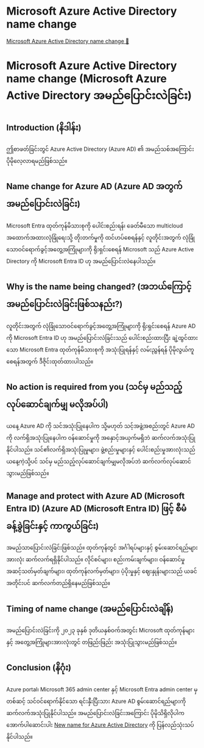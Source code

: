 # Microsoft Azure Active Directory name change

[Microsoft Azure Active Directory name change 🔗](https://www.coursera.org/learn/microsoft-sc-900-exam-preparation-and-practice/supplement/ueevJ/microsoft-azure-active-directory-name-change)

# Microsoft Azure Active Directory name change (Microsoft Azure Active Directory အမည်ပြောင်းလဲခြင်း)

## Introduction (နိဒါန်း)

ဤစာဖတ်ခြင်းတွင် Azure Active Directory (Azure AD) ၏ အမည်သစ်အကြောင်း ပိုမိုလေ့လာရမည်ဖြစ်သည်။

## Name change for Azure AD (Azure AD အတွက် အမည်ပြောင်းလဲခြင်း)

Microsoft Entra ထုတ်ကုန်မိသားစုကို ပေါင်းစည်းရန်၊ ခေတ်မီသော multicloud အထောက်အထားလုံခြုံရေးသို့ တိုးတက်မှုကို ထင်ဟပ်စေရန်နှင့် လူတိုင်းအတွက် လုံခြုံသောဝင်ရောက်ခွင့်အတွေ့အကြုံများကို ရိုးရှင်းစေရန် Microsoft သည် Azure Active Directory ကို Microsoft Entra ID ဟု အမည်ပြောင်းလဲနေပါသည်။

## Why is the name being changed? (အဘယ်ကြောင့် အမည်ပြောင်းလဲခြင်းဖြစ်သနည်း?)

လူတိုင်းအတွက် လုံခြုံသောဝင်ရောက်ခွင့်အတွေ့အကြုံများကို ရိုးရှင်းစေရန် Azure AD ကို Microsoft Entra ID ဟု အမည်ပြောင်းလဲခြင်းသည် ပေါင်းစည်းထားပြီး ချဲ့ထွင်ထားသော Microsoft Entra ထုတ်ကုန်မိသားစုကို အသုံးပြုရန်နှင့် လမ်းညွှန်ရန် ပိုမိုလွယ်ကူစေရန်အတွက် ဒီဇိုင်းထုတ်ထားပါသည်။

## No action is required from you (သင်မှ မည်သည့်လုပ်ဆောင်ချက်မျှ မလိုအပ်ပါ)

ယနေ့ Azure AD ကို သင်အသုံးပြုနေပါက သို့မဟုတ် သင့်အဖွဲ့အစည်းတွင် Azure AD ကို လက်ရှိအသုံးပြုနေပါက ဝန်ဆောင်မှုကို အနှောင့်အယှက်မရှိဘဲ ဆက်လက်အသုံးပြုနိုင်ပါသည်။ သင်၏လက်ရှိအသုံးပြုမှုများ၊ ဖွဲ့စည်းမှုများနှင့် ပေါင်းစည်းမှုအားလုံးသည် ယနေ့ကဲ့သို့ပင် သင်မှ မည်သည့်လုပ်ဆောင်ချက်မျှမလိုအပ်ဘဲ ဆက်လက်လုပ်ဆောင်သွားမည်ဖြစ်သည်။

## Manage and protect with Azure AD (Microsoft Entra ID) (Azure AD (Microsoft Entra ID) ဖြင့် စီမံခန့်ခွဲခြင်းနှင့် ကာကွယ်ခြင်း)

အမည်သာပြောင်းလဲခြင်းဖြစ်သည်။ ထုတ်ကုန်တွင် အင်္ဂါရပ်များနှင့် စွမ်းဆောင်ရည်များအားလုံး ဆက်လက်ရရှိနိုင်ပါသည်။ လိုင်စင်များ၊ စည်းကမ်းချက်များ၊ ဝန်ဆောင်မှုအဆင့်သတ်မှတ်ချက်များ၊ ထုတ်ကုန်လက်မှတ်များ၊ ပံ့ပိုးမှုနှင့် ဈေးနှုန်းများသည် ယခင်အတိုင်းပင် ဆက်လက်တည်ရှိနေမည်ဖြစ်သည်။

## Timing of name change (အမည်ပြောင်းလဲချိန်)

အမည်ပြောင်းလဲခြင်းကို ၂၀၂၃ ခုနှစ် ဒုတိယနှစ်ဝက်အတွင်း Microsoft ထုတ်ကုန်များနှင့် အတွေ့အကြုံများအားလုံးတွင် တဖြည်းဖြည်း အသုံးပြုသွားမည်ဖြစ်သည်။

## Conclusion (နိဂုံး)

Azure portal၊ Microsoft 365 admin center နှင့် Microsoft Entra admin center မှတစ်ဆင့် သင်ဝင်ရောက်နိုင်သော ရင်းနှီးပြီးသား Azure AD စွမ်းဆောင်ရည်များကို ဆက်လက်အသုံးပြုနိုင်ပါသည်။ အမည်ပြောင်းလဲခြင်းအကြောင်း ပိုမိုသိရှိလိုပါက အောက်ပါဆောင်းပါး [New name for Azure Active Directory](https://techcommunity.microsoft.com/t5/microsoft-entra-azure-ad-blog/new-name-for-azure-active-directory/ba-p/3649288) ကို ပြန်လည်သုံးသပ်နိုင်ပါသည်။

